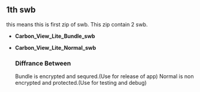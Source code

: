 ## 1th swb

this means this is first zip of swb.
This zip contain 2 swb.
- **Carbon_View_Lite_Bundle_swb**
- **Carbon_View_Lite_Normal_swb**

  ### Diffrance Between
  Bundle is encrypted and sequred.(Use for release of app)
  Normal is non encrypted and protected.(Use for testing and debug)
